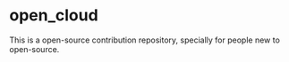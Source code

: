 # open_cloud
This is a open-source contribution repository, specially for people new to open-source.
